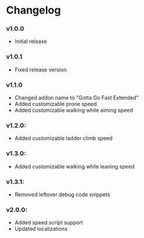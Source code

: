 # Changelog

### v1.0.0
* Initial release

### v1.0.1
* Fixed release version

### v1.1.0
* Changed addon name to "Gotta Go Fast Extended"
* Added customizable prone speed
* Added customizable walking while aiming speed

### v1.2.0:
* Added customizable ladder climb speed

### v1.3.0:
* Added customizable walking while leaning speed

### v1.3.1:
* Removed leftover debug code snippets

### v2.0.0:
* Added speed.script support
* Updated localizations

